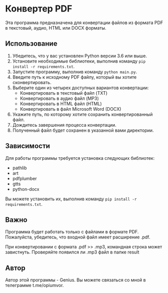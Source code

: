 # Конвертер PDF

Эта программа предназначена для конвертации файлов из формата PDF в текстовый, аудио, HTML или DOCX форматы.

## Использование

1. Убедитесь, что у вас установлен Python версии 3.6 или выше.
2. Установите необходимые библиотеки, выполнив команду `pip install -r requirements.txt`.
3. Запустите программу, выполнив команду `python main.py`.
4. Введите путь к исходному PDF файлу, который вы хотите сконвертировать.
5. Выберите один из четырех доступных вариантов конвертации:
     - Конвертировать в текстовый файл (TXT)
     - Конвертировать в аудио файл (MP3)
     - Конвертировать в HTML файл (HTML)
     - Конвертировать в файл Microsoft Word (DOCX)
6. Укажите путь, по которому хотите сохранить конвертированный файл.
7. Дождитесь завершения процесса конвертации.
8. Полученный файл будет сохранен в указанной вами директории.

## Зависимости

Для работы программы требуется установка следующих библиотек:
- pathlib
- art
- pdfplumber
- gtts
- python-docx

Вы можете установить их, выполнив команду `pip install -r requirements.txt`.

## Важно

Программа будет работать только с файлами в формате PDF. Пожалуйста, убедитесь, что входной файл имеет расширение .pdf.

При конвертировании с формата .pdf >> .mp3, командная строка может завистнуть. Проверяйте появился ли .mp3 файл в папке result

## Автор

Автор этой программы - Genius. Вы можете связаться со мной в телеграмме t.me/opiumvor.
